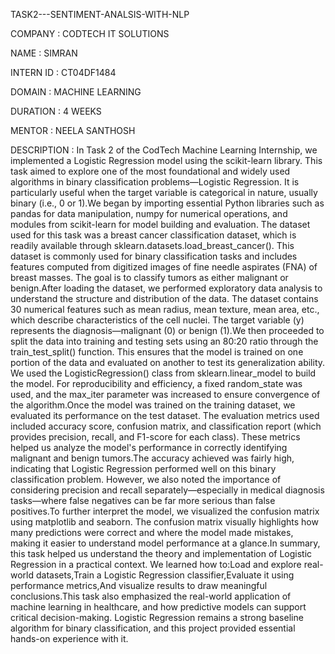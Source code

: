 TASK2---SENTIMENT-ANALSIS-WITH-NLP

COMPANY : CODTECH IT SOLUTIONS

NAME : SIMRAN

INTERN ID : CT04DF1484

DOMAIN : MACHINE LEARNING

DURATION : 4 WEEKS

MENTOR : NEELA SANTHOSH 

DESCRIPTION : In Task 2 of the CodTech Machine Learning Internship, we implemented a Logistic Regression model using the scikit-learn library. This task aimed to explore one of the most foundational and widely used algorithms in binary classification problems—Logistic Regression. It is particularly useful when the target variable is categorical in nature, usually binary (i.e., 0 or 1).We began by importing essential Python libraries such as pandas for data manipulation, numpy for numerical operations, and modules from scikit-learn for model building and evaluation. The dataset used for this task was a breast cancer classification dataset, which is readily available through sklearn.datasets.load_breast_cancer(). This dataset is commonly used for binary classification tasks and includes features computed from digitized images of fine needle aspirates (FNA) of breast masses. The goal is to classify tumors as either malignant or benign.After loading the dataset, we performed exploratory data analysis to understand the structure and distribution of the data. The dataset contains 30 numerical features such as mean radius, mean texture, mean area, etc., which describe characteristics of the cell nuclei. The target variable (y) represents the diagnosis—malignant (0) or benign (1).We then proceeded to split the data into training and testing sets using an 80:20 ratio through the train_test_split() function. This ensures that the model is trained on one portion of the data and evaluated on another to test its generalization ability. We used the LogisticRegression() class from sklearn.linear_model to build the model. For reproducibility and efficiency, a fixed random_state was used, and the max_iter parameter was increased to ensure convergence of the algorithm.Once the model was trained on the training dataset, we evaluated its performance on the test dataset. The evaluation metrics used included accuracy score, confusion matrix, and classification report (which provides precision, recall, and F1-score for each class). These metrics helped us analyze the model's performance in correctly identifying malignant and benign tumors.The accuracy achieved was fairly high, indicating that Logistic Regression performed well on this binary classification problem. However, we also noted the importance of considering precision and recall separately—especially in medical diagnosis tasks—where false negatives can be far more serious than false positives.To further interpret the model, we visualized the confusion matrix using matplotlib and seaborn. The confusion matrix visually highlights how many predictions were correct and where the model made mistakes, making it easier to understand model performance at a glance.In summary, this task helped us understand the theory and implementation of Logistic Regression in a practical context. We learned how to:Load and explore real-world datasets,Train a Logistic Regression classifier,Evaluate it using performance metrics,And visualize results to draw meaningful conclusions.This task also emphasized the real-world application of machine learning in healthcare, and how predictive models can support critical decision-making. Logistic Regression remains a strong baseline algorithm for binary classification, and this project provided essential hands-on experience with it.

